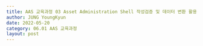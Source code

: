 ```yaml
---
title: AAS 교육과정 03 Asset Administration Shell 작성검증 및 데이터 변환 활용
author: JUNG YoungKyun
date: 2022-05-20
category: 06.01 AAS 교육과정
layout: post
---
```

